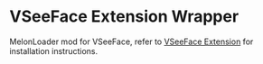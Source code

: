 # VSeeFace Extension Wrapper
MelonLoader mod for VSeeFace, refer to [VSeeFace Extension](../../../tree/master/ml_vsf) for installation instructions.
